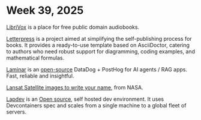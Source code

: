 # Week 39, 2025

[LibriVox](https://librivox.org) is a place for free public domain audiobooks.

[Letterpress](https://github.com/dunyakirkali/letterpress) is a project aimed at simplifying the self-publishing process for books. It provides a ready-to-use template based on AsciiDoctor, catering to authors who need robust support for diagramming, coding examples, and mathematical formulas.

[Laminar](https://www.lmnr.ai) is an [open-source](https://github.com/lmnr-ai/lmnr) DataDog + PostHog for AI agents / RAG apps. Fast, reliable and insightful.

[Lansat Satellite images to write your name](https://landsat.gsfc.nasa.gov/apps/YourNameInLandsat-main/), from NASA.

[Lapdev](https://lap.dev) is an [Open source](https://github.com/lapce/lapdev), self hosted dev environment. It uses Devcontainers spec and scales from a single machine to a global fleet of servers.